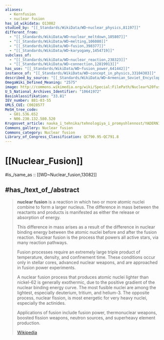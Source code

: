 ```yaml
---
aliases:
  - Kernfusion
  - nuclear fusion
has_id_wikidata: Q13082
studied_by: "[[_Standards/WikiData/WD~nuclear_physics,81197]]"
different_from:
  - "[[_Standards/WikiData/WD~nuclear_meltdown,105807]]"
  - "[[_Standards/WikiData/WD~melting,106080]]"
  - "[[_Standards/WikiData/WD~fusion,398377]]"
  - "[[_Standards/WikiData/WD~karyogamy,1454719]]"
subclass_of:
  - "[[_Standards/WikiData/WD~nuclear_reaction,238323]]"
  - "[[_Standards/WikiData/WD~connection,12819913]]"
has_use: "[[_Standards/WikiData/WD~fusion_power,641442]]"
instance_of: "[[_Standards/WikiData/WD~concept_in_physics,33104303]]"
described_by_source: "[[_Standards/WikiData/WD~Armenian_Soviet_Encyclopedia,_vol._9,124737636]]"
OmegaWiki_Defined_Meaning: "2575"
image: http://commons.wikimedia.org/wiki/Special:FilePath/Nuclear%20fusion.gif
U_S_National_Archives_Identifier: "10641972"
Basisklassifikation: "33.81"
IEV_number: 881-03-55
UMLS_CUI: C0028577
MeSH_tree_code:
  - G01.536.652
  - N06.230.132.580.520
Krugosvet_article: nauka_i_tehnika/tehnologiya_i_promyshlennost/YADERNI_SINTEZ.html
Commons_gallery: Nuclear fusion
Commons_category: Nuclear fusion
Library_of_Congress_Classification: QC790.95-QC791.8
---
```


# [[Nuclear_Fusion]] 

#is_/same_as :: [[WD~Nuclear_fusion,13082]] 

## #has_/text_of_/abstract 

> **nuclear fusion** is a reaction in which two or more atomic nuclei combine to form a larger nucleus. 
> The difference in mass between the reactants and products is manifested 
> as either the release or absorption of energy. 
> 
> This difference in mass arises as a result of the difference in nuclear binding energy 
> between the atomic nuclei before and after the fusion reaction. 
> Nuclear fusion is the process that powers all active stars, via many reaction pathways.
>
> Fusion processes require an extremely large triple product of temperature, density, and confinement time. These conditions occur only in stellar cores, advanced nuclear weapons, and are approached in fusion power experiments.
>
> A nuclear fusion process that produces atomic nuclei lighter than nickel-62 is generally exothermic, due to the positive gradient of the nuclear binding energy curve. The most fusible nuclei are among the lightest, especially deuterium, tritium, and helium-3. The opposite process, nuclear fission, is most energetic for very heavy nuclei, especially the actinides.
>
> Applications of fusion include fusion power, thermonuclear weapons, boosted fission weapons, neutron sources, and superheavy element production.
>
> [Wikipedia](https://en.wikipedia.org/wiki/Nuclear%20fusion) 

